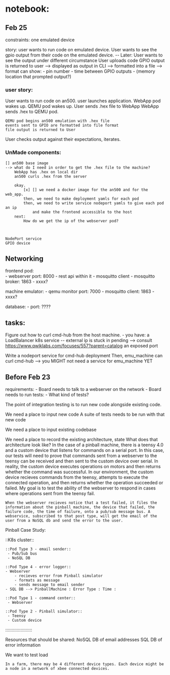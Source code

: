# notebook:

## Feb 25

constraints: one emulated device

story: user wants to run code on emulated device.
	User wants to see the gpio output from their code on the emulated device.
	 -- Later: User wants to see the output under different circumstance 
	User uploads code
	GPIO output is returned to user
		--> displayed as output in CLI
		--> formatted into a file 
			--> format can show: 
				- pin number
				- time between GPIO outputs
				- (memory location that prompted output?)


### user story:

User wants to run code on an500.
user launches application.
	WebApp pod wakes up.
	QEMU pod wakes up.
User sends .hex file to WebApp
	WebApp sends .hex to QEMU pod.

	QEMU pod begins an500 emulation with .hex file
	events sent to GPIO are formatted into file format
	file output is returned to User
User checks output against their expectations, iterates.

	



### UnMade components:

	[] an500 base image
	--> what do I need in order to get the .hex file to the machine?
		WebApp has .hex on local dir
		an500 curls .hex from the server
		
		okay. 
			[x] [] we need a docker image for the an500 and for the web_app.
			then, we need to make deployment yamls for each pod
			then, we need to write service nodeport yamls to give each pod an ip 
				and make the frontend accessible to the host
		next:
			How do we get the ip of the webserver pod?



	NodePort service
	GPIO device



## Networking

frontend pod:	
	- webserver port:		8000
		- rest api within it
		- mosquitto client
	- mosquitto broker:		1863
	- xxxx?

machine emulator:
	- qemu monitor port:	7000
	- mosquitto client:		1863
	- xxxx?

database:
	- port:					????



## tasks:

Figure out how to curl cmd-hub from the host machine.
	- you have: 
		a LoadBalancer k8s service
			-- external ip is stuck in pending
				--> consult https://www.qwiklabs.com/focuses/557?parent=catalog
		an exposed port

Write a nodeport service for cmd-hub deployment
	Then, emu_machine can curl cmd-hub
--> you MIGHT not need a service for emu_machine YET












## Before Feb 23

requirements:
	- Board needs to talk to a webserver on the network
	- Board needs to run tests:
		- What kind of tests?

The point of integration testing is to run new code alongside existing code.

We need a place to input new code
	A suite of tests needs to be run with that new code

We need a place to input existing codebase

We need a place to record the existing architecture, state
	What does that architecture look like?
		In the case of a pinball machine, there is a teensy 4.0 and a custom device that listens for commands on a serial port.
		In this case, our tests will need to prove that commands sent from a webserver to the teensy can be received and then sent to the custom device over serial.
			In reality, the custom device executes operations on motors and then returns whether the command was successful. 
			In our environment, the custom device recieves commands from the teensy, attempts to execute the connected operation, and then returns whether the operation succeeded or failed. My goal is to test the ability of the webserver to respond in cases where operations sent from the teensy fail.

	When the webserver recieves notice that a test failed, it files the information about the pinball machine, the device that failed, the failure code, the time of failure, onto a pub/sub message bus. A webservice, subscribed to that post type, will get the email of the user from a NoSQL db and send the error to the user.


Pinball Case Study:

::K8s cluster::

	::Pod Type 3 - email sender::
	 - Pub/Sub bus
	 - NoSQL DB

	::Pod Type 4 - error logger::
	- Webserver
		- recieves error from Pinball simulator
		- formats as message
		- sends message to email sender
	- SQL DB --> PinballMachine : Error Type : Time :   

	::Pod Type 1 - command center::
	 - Webserver

	::Pod Type 2 - Pinball simulator::
	 - Teensy
	 - Custom device
:::::::::::::::::::::

Resources that should be shared:
	NoSQL DB of email addresses
	SQL DB of error information




We want to test load



	In a farm, there may be 4 different device types. Each device might be a node in a network of xbee connected devices.